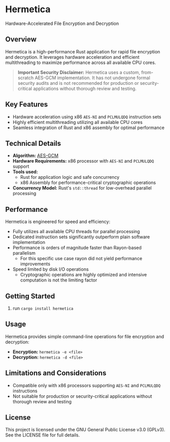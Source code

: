 # Hermetica

Hardware-Accelerated File Encryption and Decryption

## Overview

Hermetica is a high-performance Rust application for rapid file encryption and decryption. It leverages hardware acceleration and efficient multithreading to maximize performance across all available CPU cores.

> **Important Security Disclaimer:** Hermetica uses a custom, from-scratch AES-GCM implementation. It has not undergone formal security audits and is not recommended for production or security-critical applications without thorough review and testing.

## Key Features

- Hardware acceleration using x86 `AES-NI` and `PCLMULQDQ` instruction sets
- Highly efficient multithreading utilizing all available CPU cores
- Seamless integration of Rust and x86 assembly for optimal performance

## Technical Details

- **Algorithm:** [AES-GCM](https://en.wikipedia.org/wiki/Galois/Counter_Mode)
- **Hardware Requirements:** x86 processor with `AES-NI` and `PCLMULQDQ` support
- **Tools used:**
  - Rust for application logic and safe concurrency
  - x86 Assembly for performance-critical cryptographic operations
- **Concurrency Model:** Rust's `std::thread` for low-overhead parallel processing

## Performance

Hermetica is engineered for speed and efficiency:

- Fully utilizes all available CPU threads for parallel processing
- Dedicated instruction sets significantly outperform plain software implementation
- Performance is orders of magnitude faster than Rayon-based parallelism
  - For this specific use case rayon did not yield performance improvements
- Speed limited by disk I/O operations
  - Cryptographic operations are highly optimized and intensive computation is not the limiting factor

## Getting Started

1. run `cargo install hermetica`

## Usage

Hermetica provides simple command-line operations for file encryption and decryption:

- **Encryption:** `hermetica -e <file> `
- **Decryption:** `hermetica -d <file>`

## Limitations and Considerations

- Compatible only with x86 processors supporting `AES-NI` and `PCLMULQDQ` instructions
- Not suitable for production or security-critical applications without thorough review and testing

## License

This project is licensed under the GNU General Public License v3.0 (GPLv3). See the LICENSE file for full details.

